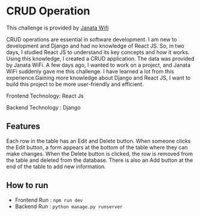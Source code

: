 
# CRUD Operation

This challenge is provided by [Janata Wifi ](https://janatawifi.com/)


CRUD operations are essential in software development. I am new to development and Django and had no knowledge of React JS. So, in two days, I studied React JS to understand its key concepts and how it works. Using this knowledge, I created a CRUD application. The data was provided by Janata WiFi. A few days ago, I wanted to work on a project, and Janata WiFi suddenly gave me this challenge. I have learned a lot from this experience.Gaining more knowledge about Django and React JS, I want to build this project to be more user-friendly and efficient.



Frontend Technology: React Js

Backend Technology : Django




## Features

Each row in the table has an Edit and Delete button. When someone clicks the Edit button, a form appears at the bottom of the table where they can make changes. When the Delete button is clicked, the row is removed from the table and deleted from the database. There is also an Add button at the end of the table to add new information.


## How to run

- Frontend Run : ```npm run dev```
- Backend Run : ```python manage.py runserver```